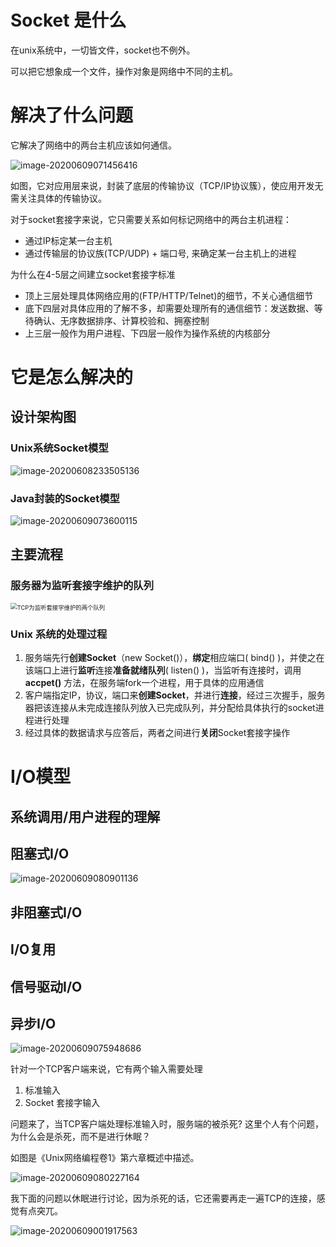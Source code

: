 # Socket 是什么

在unix系统中，一切皆文件，socket也不例外。

可以把它想象成一个文件，操作对象是网络中不同的主机。



# 解决了什么问题

它解决了网络中的两台主机应该如何通信。

![image-20200609071456416](C:\Users\16794\AppData\Roaming\Typora\typora-user-images\image-20200609071456416.png)

如图，它对应用层来说，封装了底层的传输协议（TCP/IP协议簇），使应用开发无需关注具体的传输协议。



对于socket套接字来说，它只需要关系如何标记网络中的两台主机进程：

- 通过IP标定某一台主机
- 通过传输层的协议族(TCP/UDP) + 端口号, 来确定某一台主机上的进程



为什么在4-5层之间建立socket套接字标准

- 顶上三层处理具体网络应用的(FTP/HTTP/Telnet)的细节，不关心通信细节
- 底下四层对具体应用的了解不多，却需要处理所有的通信细节：发送数据、等待确认、无序数据排序、计算校验和、拥塞控制
- 上三层一般作为用户进程、下四层一般作为操作系统的内核部分



# 它是怎么解决的

## 设计架构图

### Unix系统Socket模型

![image-20200608233505136](C:\Users\16794\AppData\Roaming\Typora\typora-user-images\image-20200608233505136.png)



### Java封装的Socket模型

![image-20200609073600115](C:\Users\16794\AppData\Roaming\Typora\typora-user-images\image-20200609073600115.png)



## 主要流程

### 服务器为监听套接字维护的队列

<img src="C:\Users\16794\AppData\Roaming\Typora\typora-user-images\image-20200609074211745.png" alt="TCP为监听套接字维护的两个队列" style="zoom: 67%;" />



### Unix 系统的处理过程

1. 服务端先行**创建Socket**（new Socket()），**绑定**相应端口( bind() )，并使之在该端口上进行**监听**连接**准备就绪队列**( listen() )，当监听有连接时，调用**accpet()** 方法，在服务端fork一个进程，用于具体的应用通信
2. 客户端指定IP，协议，端口来**创建Socket**，并进行**连接**，经过三次握手，服务器把该连接从未完成连接队列放入已完成队列，并分配给具体执行的socket进程进行处理
3. 经过具体的数据请求与应答后，两者之间进行**关闭**Socket套接字操作





# I/O模型



## 系统调用/用户进程的理解





## 阻塞式I/O

![image-20200609080901136](C:\Users\16794\AppData\Roaming\Typora\typora-user-images\image-20200609080901136.png)

## 非阻塞式I/O

## I/O复用

## 信号驱动I/O

## 异步I/O







![image-20200609075948686](C:\Users\16794\AppData\Roaming\Typora\typora-user-images\image-20200609075948686.png)







针对一个TCP客户端来说，它有两个输入需要处理

1. 标准输入
2. Socket 套接字输入

问题来了，当TCP客户端处理标准输入时，服务端的被杀死? 这里个人有个问题，为什么会是杀死，而不是进行休眠？

如图是《Unix网络编程卷1》第六章概述中描述。

![image-20200609080227164](C:\Users\16794\AppData\Roaming\Typora\typora-user-images\image-20200609080227164.png)

我下面的问题以休眠进行讨论，因为杀死的话，它还需要再走一遍TCP的连接，感觉有点突兀。







![image-20200609001917563](C:\Users\16794\AppData\Roaming\Typora\typora-user-images\image-20200609001917563.png)